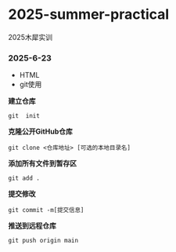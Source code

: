 # 2025-summer-practical
2025木犀实训

### 2025-6-23
- HTML
- git使用

**建立仓库**
```
git  init
```
**克隆公开GitHub仓库**
```
git clone <仓库地址> [可选的本地目录名]
```
**添加所有文件到暂存区**
```
git add . 
```
**提交修改**
```
git commit -m[提交信息]
```
**推送到远程仓库**
```
git push origin main
```
